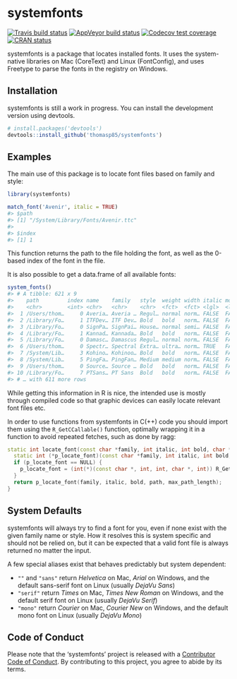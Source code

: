 
<!-- README.md is generated from README.Rmd. Please edit that file -->

# systemfonts

<!-- badges: start -->

[![Travis build
status](https://travis-ci.org/thomasp85/systemfonts.svg?branch=master)](https://travis-ci.org/thomasp85/systemfonts)
[![AppVeyor build
status](https://ci.appveyor.com/api/projects/status/github/thomasp85/systemfonts?branch=master&svg=true)](https://ci.appveyor.com/project/thomasp85/systemfonts)
[![Codecov test
coverage](https://codecov.io/gh/thomasp85/systemfonts/branch/master/graph/badge.svg)](https://codecov.io/gh/thomasp85/systemfonts?branch=master)
[![CRAN
status](https://www.r-pkg.org/badges/version/systemfonts)](https://cran.r-project.org/package=systemfonts)
<!-- badges: end -->

systemfonts is a package that locates installed fonts. It uses the
system-native libraries on Mac (CoreText) and Linux (FontConfig), and
uses Freetype to parse the fonts in the registry on Windows.

## Installation

systemfonts is still a work in progress. You can install the development
version using devtools.

``` r
# install.packages('devtools')
devtools::install_github('thomasp85/systemfonts')
```

## Examples

The main use of this package is to locate font files based on family and
style:

``` r
library(systemfonts)

match_font('Avenir', italic = TRUE)
#> $path
#> [1] "/System/Library/Fonts/Avenir.ttc"
#> 
#> $index
#> [1] 1
```

This function returns the path to the file holding the font, as well as
the 0-based index of the font in the file.

It is also possible to get a data.frame of all available fonts:

``` r
system_fonts()
#> # A tibble: 621 x 9
#>    path         index name    family   style  weight width italic monospace
#>    <chr>        <int> <chr>   <chr>    <chr>  <fct>  <fct> <lgl>  <lgl>    
#>  1 /Users/thom…     0 Averia… Averia … Regul… normal norm… FALSE  FALSE    
#>  2 /Library/Fo…     1 ITFDev… ITF Dev… Bold   bold   norm… FALSE  FALSE    
#>  3 /Library/Fo…     0 SignPa… SignPai… House… normal semi… FALSE  FALSE    
#>  4 /Library/Fo…     1 Kannad… Kannada… Bold   bold   norm… FALSE  FALSE    
#>  5 /Library/Fo…     0 Damasc… Damascus Regul… normal norm… FALSE  FALSE    
#>  6 /Users/thom…     0 Spectr… Spectral Extra… ultra… norm… TRUE   FALSE    
#>  7 /System/Lib…     3 Kohino… Kohinoo… Bold   bold   norm… FALSE  FALSE    
#>  8 /System/Lib…     5 PingFa… PingFan… Medium medium norm… FALSE  FALSE    
#>  9 /Users/thom…     0 Source… Source … Bold   bold   norm… FALSE  FALSE    
#> 10 /Library/Fo…     7 PTSans… PT Sans  Bold   bold   norm… FALSE  FALSE    
#> # … with 611 more rows
```

While getting this information in R is nice, the intended use is mostly
through compiled code so that graphic devices can easily locate relevant
font files etc.

In order to use functions from systemfonts in C(++) code you should
import them using the `R_GetCCallable()` function, optimally wrapping it
in a function to avoid repeated fetches, such as done by
ragg:

``` cpp
static int locate_font(const char *family, int italic, int bold, char *path, int max_path_length) {
  static int (*p_locate_font)(const char *family, int italic, int bold, char *path, int max_path_length) = NULL;
  if (p_locate_font == NULL) {
    p_locate_font = (int(*)(const char *, int, int, char *, int)) R_GetCCallable("systemfonts", "locate_font");
  }
  return p_locate_font(family, italic, bold, path, max_path_length);
}
```

## System Defaults

systemfonts will always try to find a font for you, even if none exist
with the given family name or style. How it resolves this is system
specific and should not be relied on, but it can be expected that a
valid font file is always returned no matter the input.

A few special aliases exist that behaves predictably but system
dependent:

  - `""` and `"sans"` return *Helvetica* on Mac, *Arial* on Windows, and
    the default sans-serif font on Linux (usually *DejaVu Sans*)
  - `"serif"` return *Times* on Mac, *Times New Roman* on Windows, and
    the default serif font on Linux (usually *DejaVu Serif*)
  - `"mono"` return *Courier* on Mac, *Courier New* on Windows, and the
    default mono font on Linux (usually *DejaVu Mono*)

## Code of Conduct

Please note that the ‘systemfonts’ project is released with a
[Contributor Code of Conduct](CODE_OF_CONDUCT.md). By contributing to
this project, you agree to abide by its terms.
